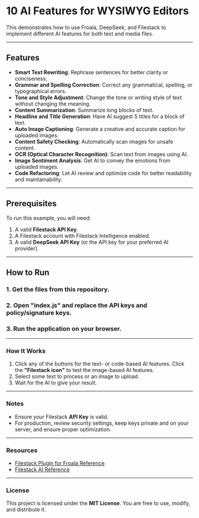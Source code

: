# 10 AI Features for WYSIWYG Editors

This demonstrates how to use Froala, DeepSeek, and Filestack to implement different AI features for both text and media files.

---

## Features

- **Smart Text Rewriting**: Rephrase sentences for better clarity or conciseness.
- **Grammar and Spelling Correction**: Correct any grammatical, spelling, or typographical errors.
- **Tone and Style Adjustment**: Change the tone or writing style of text without changing the meaning.
- **Content Summarization**: Summarize long blocks of text.
- **Headline and Title Generation**: Have AI suggest 5 titles for a block of text.
- **Auto Image Captioning**: Generate a creative and accurate caption for uploaded images.
- **Content Safety Checking**: Automatically scan images for unsafe content.
- **OCR (Optical Character Recognition)**: Scan text from images using AI.
- **Image Sentiment Analysis**: Get AI to convey the emotions from uploaded images.
- **Code Refactoring**: Let AI review and optimize code for better readability and maintainability.

---

## Prerequisites

To run this example, you will need:

1. A valid **Filestack API Key**.
2. A Filestack account with Filestack Intelligence enabled.
3. A valid **DeepSeek API Key** (or the API key for your preferred AI provider).

---

## How to Run

### 1. Get the files from this repository.
 
### 2. Open "index.js" and replace the API keys and policy/signature keys.

### 3. Run the application on your browser.

---

### How It Works

1. Click any of the buttons for the text- or code-based AI features. Click the **"Filestack icon"** to test the image-based AI features.
2. Select some text to process or an image to upload.
3. Wait for the AI to give your result.

---

### Notes

- Ensure your Filestack **API Key** is valid.
- For production, review security settings, keep keys private and on your server, and ensure proper optimization.

---

### Resources

- [Filestack Plugin for Froala Reference](https://froala.com/wysiwyg-editor/docs/plugins/filestack-plugin/)
- [Filestack AI Reference](https://www.filestack.com/products/artificial-intelligence/)

---

### License

This project is licensed under the **MIT License**. You are free to use, modify, and distribute it.

